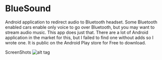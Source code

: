 # BlueSound
Android application to redirect audio to Bluetooth headset. Some Bluetooth enabled cars enable only voice to go over Bluetooth, but you may want to stream audio music. This app does just that. There are a lot of Android application in the market for this, but I failed to find one without adds so I wrote one. It is public on the Android Play store for Free to download.


ScreenShots
![alt tag](https://raw.github.com/soynerdito/BlueSound/master/Screenshots/App_off_thumb.png)
